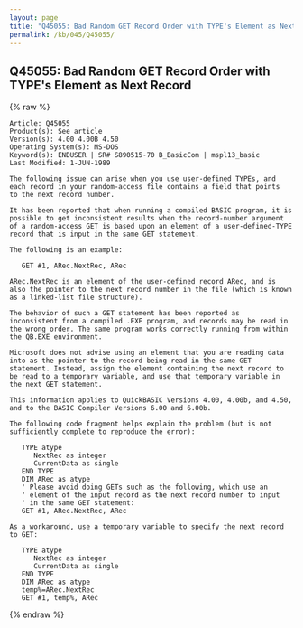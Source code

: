 ```yaml
---
layout: page
title: "Q45055: Bad Random GET Record Order with TYPE's Element as Next Record"
permalink: /kb/045/Q45055/
---
```


## Q45055: Bad Random GET Record Order with TYPE's Element as Next Record

{% raw %}

	Article: Q45055
	Product(s): See article
	Version(s): 4.00 4.00B 4.50
	Operating System(s): MS-DOS
	Keyword(s): ENDUSER | SR# S890515-70 B_BasicCom | mspl13_basic
	Last Modified: 1-JUN-1989
	
	The following issue can arise when you use user-defined TYPEs, and
	each record in your random-access file contains a field that points
	to the next record number.
	
	It has been reported that when running a compiled BASIC program, it is
	possible to get inconsistent results when the record-number argument
	of a random-access GET is based upon an element of a user-defined-TYPE
	record that is input in the same GET statement.
	
	The following is an example:
	
	   GET #1, ARec.NextRec, ARec
	
	ARec.NextRec is an element of the user-defined record ARec, and is
	also the pointer to the next record number in the file (which is known
	as a linked-list file structure).
	
	The behavior of such a GET statement has been reported as
	inconsistent from a compiled .EXE program, and records may be read in
	the wrong order. The same program works correctly running from within
	the QB.EXE environment.
	
	Microsoft does not advise using an element that you are reading data
	into as the pointer to the record being read in the same GET
	statement. Instead, assign the element containing the next record to
	be read to a temporary variable, and use that temporary variable in
	the next GET statement.
	
	This information applies to QuickBASIC Versions 4.00, 4.00b, and 4.50,
	and to the BASIC Compiler Versions 6.00 and 6.00b.
	
	The following code fragment helps explain the problem (but is not
	sufficiently complete to reproduce the error):
	
	   TYPE atype
	      NextRec as integer
	      CurrentData as single
	   END TYPE
	   DIM ARec as atype
	   ' Please avoid doing GETs such as the following, which use an
	   ' element of the input record as the next record number to input
	   ' in the same GET statement:
	   GET #1, ARec.NextRec, ARec
	
	As a workaround, use a temporary variable to specify the next record
	to GET:
	
	   TYPE atype
	      NextRec as integer
	      CurrentData as single
	   END TYPE
	   DIM ARec as atype
	   temp%=ARec.NextRec
	   GET #1, temp%, ARec

{% endraw %}
